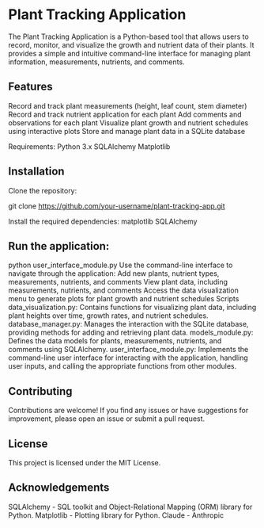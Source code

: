 # Plant Tracking Application
The Plant Tracking Application is a Python-based tool that allows users to record, monitor, and visualize the growth and nutrient data of their plants. It provides a simple and intuitive command-line interface for managing plant information, measurements, nutrients, and comments.

## Features
Record and track plant measurements (height, leaf count, stem diameter)
Record and track nutrient application for each plant
Add comments and observations for each plant
Visualize plant growth and nutrient schedules using interactive plots
Store and manage plant data in a SQLite database

Requirements:
Python 3.x
SQLAlchemy
Matplotlib

## Installation

Clone the repository:

git clone https://github.com/your-username/plant-tracking-app.git

Install the required dependencies:
matplotlib
SQLAlchemy

## Run the application:

python user_interface_module.py
Use the command-line interface to navigate through the application:
Add new plants, nutrient types, measurements, nutrients, and comments
View plant data, including measurements, nutrients, and comments
Access the data visualization menu to generate plots for plant growth and nutrient schedules
Scripts
data_visualization.py: Contains functions for visualizing plant data, including plant heights over time, growth rates, and nutrient schedules.
database_manager.py: Manages the interaction with the SQLite database, providing methods for adding and retrieving plant data.
models_module.py: Defines the data models for plants, measurements, nutrients, and comments using SQLAlchemy.
user_interface_module.py: Implements the command-line user interface for interacting with the application, handling user inputs, and calling the appropriate functions from other modules.

## Contributing
Contributions are welcome! If you find any issues or have suggestions for improvement, please open an issue or submit a pull request.

## License
This project is licensed under the MIT License.

## Acknowledgements
SQLAlchemy - SQL toolkit and Object-Relational Mapping (ORM) library for Python.
Matplotlib - Plotting library for Python.
Claude - Anthropic
